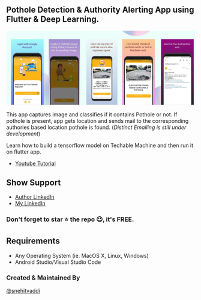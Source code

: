 
## Pothole Detection & Authority Alerting App using Flutter & Deep Learning.
![FLutter APP UI](https://github.com/snehitvaddi/PotholeAlert/blob/master/Untitled%20design.jpg)

This app captures image and classifies if it contains Pothole or not. If pothole is present, app gets location and sends mail to the corresponding authories based location pothole is found. (<i>Distinct Emailing is still under development</i>)

Learn how to build a tensorflow model on Techable Machine and then run it on flutter app.
* [Youtube Tutorial](https://www.youtube.com/watch?v=-5kUv47xKy0)

## Show Support
* [Author LinkedIn](https://www.linkedin.com/in/lamsanskar/) 
* [My LinkedIn](https://www.linkedin.com/in/snehitvaddi/)

### Don't forget to star ⭐ the repo 😉, it's FREE.

## Requirements
- Any Operating System (ie. MacOS X, Linux, Windows)
- Android Studio/Visual Studio Code

### Created & Maintained By
[@snehitvaddi](https://github.com/snehitvaddi)
